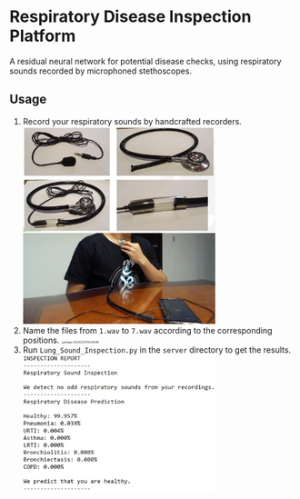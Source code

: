 # Respiratory Disease Inspection Platform 

A residual neural network for potential disease checks, using respiratory sounds recorded by microphoned stethoscopes.

## Usage

1. Record your respiratory sounds by handcrafted recorders.
   <img src="stethoscope.jpg" style="zoom:33%;" />
   <img src="record.jpg" style="zoom:33%;" />
2. Name the files from `1.wav` to `7.wav` according to the corresponding positions.
   <img src="C:\Users\Uei-Dar Chen\AppData\Roaming\Typora\typora-user-images\image-20220327145214361.png" alt="image-20220327145214361" style="zoom:33%;" />
3. Run `Lung_Sound_Inspection.py` in the `server` directory to get the results.
   <img src="results.jpg" style="zoom:33%;" />